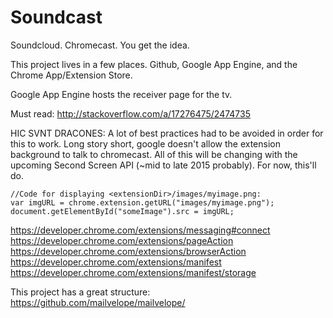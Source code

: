 # Soundcast

Soundcloud. Chromecast. You get the idea.

This project lives in a few places. Github, Google App Engine, and the Chrome App/Extension Store.

Google App Engine hosts the receiver page for the tv.

Must read: http://stackoverflow.com/a/17276475/2474735

HIC SVNT DRACONES: A lot of best practices had to be avoided in order for this to work. Long story short, google doesn't allow the extension background to talk to chromecast. All of this will be changing with the upcoming Second Screen API (~mid to late 2015 probably). For now, this'll do.

```
//Code for displaying <extensionDir>/images/myimage.png:
var imgURL = chrome.extension.getURL("images/myimage.png");
document.getElementById("someImage").src = imgURL;
```

https://developer.chrome.com/extensions/messaging#connect
https://developer.chrome.com/extensions/pageAction
https://developer.chrome.com/extensions/browserAction
https://developer.chrome.com/extensions/manifest
https://developer.chrome.com/extensions/manifest/storage

This project has a great structure: https://github.com/mailvelope/mailvelope/
